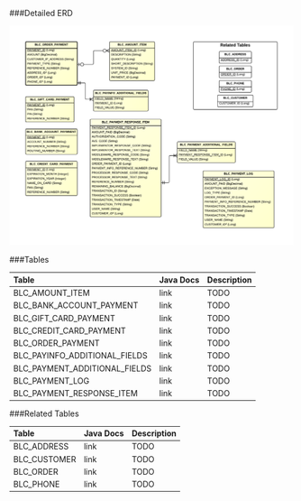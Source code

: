 ###Detailed ERD

![Order Payment](images/dataModel/OrderPaymentDetailedERD.png)

###Tables

| Table                        | Java Docs | Description                                         |
|:-----------------------------|:----------|:----------------------------------------------------|
|BLC_AMOUNT_ITEM               | link      | TODO  |
|BLC_BANK_ACCOUNT_PAYMENT      | link      | TODO  |
|BLC_GIFT_CARD_PAYMENT         | link      | TODO  |
|BLC_CREDIT_CARD_PAYMENT       | link      | TODO  |
|BLC_ORDER_PAYMENT             | link      | TODO  |
|BLC_PAYINFO_ADDITIONAL_FIELDS | link      | TODO  |
|BLC_PAYMENT_ADDITIONAL_FIELDS | link      | TODO  |
|BLC_PAYMENT_LOG               | link      | TODO  |
|BLC_PAYMENT_RESPONSE_ITEM     | link      | TODO  |

###Related Tables

| Table                       | Java Docs	    | Description                                         |
|:----------------------------|:--------------|:----------------------------------------------------|
|BLC_ADDRESS  | link          | TODO  |
|BLC_CUSTOMER | link          | TODO  |
|BLC_ORDER    | link          | TODO  |
|BLC_PHONE    | link          | TODO  |
